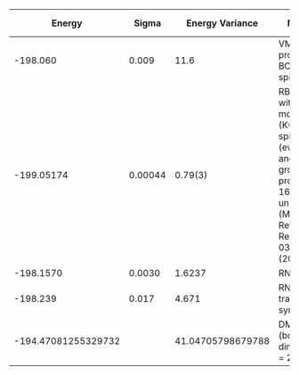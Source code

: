 |       Energy          |  Sigma          | Energy Variance  |  Method                                                          | Data repository                     |
| ----------------------| ----------------| -----------------|------------------------------------------------------------------|------------------------------------ |
|    -198.060            |   0.009         |  11.6           |  VMC with projected BCS (Z2 spin liquid)                                   |                                     |
|    -199.05174   |   0.00044     |    0.79(3)      |  RBM+PP with momentum (K=0), spin-parity (even S), and point-group (A1) projections, 16 hidden units (Method Ref: Phys. Rev. X 11, 031034 (2021))  |    |
| -198.1570             | 0.0030          | 1.6237           | RNN                                                              |                                     |
| -198.239              | 0.017           | 4.671            | RNN + translational symmetry                                     |                                     |
| -194.47081255329732   |                 | 41.04705798679788 | DMRG (bond dimension = 256)                                     |                                     |
